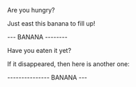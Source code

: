 Are you hungry?

Just east this banana to fill up!

--- BANANA --------


Have you eaten it yet?

If it disappeared, then here is another one:


--------------- BANANA ---